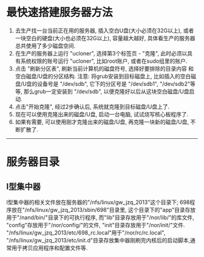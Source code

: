 # 最快速搭建服务器方法
1. 去生产找一台当前正在用的服务器, 插入空白U盘(大小必须在32G以上), 或者一块空白的硬盘(大小也必须在32G以上), 容量越大越好, 具体看生产的服务器总共使用了多少磁盘空间.
1. 在生产的服务器上运行 "ucloner", 选择第3个标签页 - "克隆", 此时必须以具有系统权限的账号运行 "ucloner", 比如root账户, 或者在sudo组里的账户.
1. 点击 "刷新分区表", 刷新当前计算机的磁盘符号, 选择好要排除的目录内容 和 空白磁盘/U盘的分区结构. 注意: 将grub安装到目标磁盘上, 比如插入的空白磁盘/U盘的设备号是 "/dev/sdb", 它下的分区号是 "/dev/sdb1",  "/dev/sdb2"等等, 那么grub一定安装到 "/dev/sdb", 以便克隆好以后从这块空白磁盘/U盘启动.
1. 点击"开始克隆", 经过2步确认后, 系统就克隆到目标磁盘/U盘上了.
1. 现在可以使用克隆出来的磁盘/U盘, 启动一台电脑, 试试烧写核心板程序了.
1. 如果有需要, 可以使用刚才克隆出来的磁盘/U盘, 再克隆一块新的磁盘/U盘, 不断扩散了.
**********

# 服务器目录
## I型集中器
I型集中器的相关文件放在服务器的"/nfs/linux/gw_jzq_2013"这个目录下; 698程序放在"/nfs/linux/gw_jzq_2013/sbin/698"目录里, 这个目录下的"app"目录存放用于"/nand/bin/"目录下的可执行程序, 而"lib"目录存放用于"/nor/lib/"的库文件, "config"存放用于"/nor/config/"的文件, "init"目录存放用于"/nor/init/"文件. "/nfs/linux/gw_jzq_2013/etc/698_rc.local"用于"/nor/rc/rc.local", "/nfs/linux/gw_jzq_2013/etc/init.d"目录存放集中器刚刷完内核后的启动脚本,通常用于拷贝应用程序和配置文件等.
